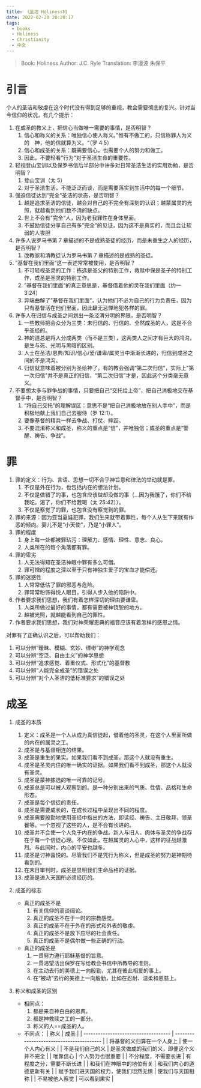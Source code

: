 ```yaml
---
title: 《圣洁 Holiness》1
date: 2022-02-20 20:20:17
tags:
  - books
  - Holiness
  - Christianity
  - 中文
---
```


> Book: Holiness
> Author: J.C. Ryle
> Translation: 李漫波 朱保平

# 引言

个人的圣洁和敬虔在这个时代没有得到足够的重视，教会需要彻底的复兴。针对当今信仰的状况，有几个提示：

1. 在成圣的教义上，把信心当做唯一需要的事情，是否明智？
   1. 信心和称义的关系：唯独信心使人称义。”惟有不做工的，只信称罪人为义的　神，他的信就算为义。“（罗 4:5）
   2. 信心和成圣的关系：既需要信心，也需要个人的努力和做工。
   3. 因此，不要轻看”行为“对于圣洁生命的重要性。
2. 轻视登山宝训以及保罗书信后半部分中许多对日常圣洁生活的实用劝勉，是否明智？
   1. 登山宝训（太 5）
   2. 对于圣洁生活，不能泛泛而谈，而是需要落实到生活中的每一个细节。
3. 强迫信徒达到”完全“圣洁的状态，是否明智？
   1. 越是追求圣洁的信徒，越会对自己的不完全有深刻的认识；越蒙属灵的光照，就越看到他们数不清的缺点。
   2. 世上不会有”完全“人，因为老我罪性在身体里面。
   3. 不鼓励信徒分享自己有多”完全“的见证，因为这不是真实的，而且会让软弱的人丧胆
4. 许多人说罗马书第 7 章描述的不是成熟圣徒的经历，而是未重生之人的经历，是否明智？
   1. 改教家和清教徒认为罗马书第 7 章描述的是成熟的圣徒。
5. ”基督在我们里面“这一表述常常被使用，是否明智？
   1. 不可轻视圣灵的工作：拣选是圣父的特别工作，救赎中保是圣子的特别工作，成圣是圣灵的特别工作。
   2. ”基督在我们里面“的真正意思是，基督借着他的灵在我们里面（约一 3:24）
   3. 异端曲解了”基督在我们里面“，认为他们不必为自己的行为负责任，因为只有基督活在他们里面，因此肆无忌惮地犯各样的罪。
6. 许多人在归信与成圣之间划出一条泾渭分明的界限，是否明智？
   1. 一些教师把会众分为三类：未归信的、归信的、全然成圣的人，这是不合乎圣经的。
   2. 神的道总是将人分成两类（而不是三类），这两类人之间才有巨大的鸿沟，是生与死、光明与黑暗的区别。
   3. 人士在圣洁/恩典/知识/信心/爱/谦卑/属灵当中渐渐长进的，归信到成圣之间的不是鸿沟。
   4. 归信就意味着被分别为圣给神了。有的教会强调“第二次归信”，实际上"第一次归信"并不是真正的归信，“第二次归信”才是，因此这个分类毫无意义。
7. 不要想太多与罪争战的事情，只要把自己“交托给上帝”，把自己消极地交在基督手中，是否明智？
   1. “将自己交托”的理解误区：意思不是“把自己消极地放在别人手中”，而是积极地献上我们自己去服侍（罗 12:1）。
   2. 要像基督的精兵一样去争战、打仗、摔跤。
   3. 不要混淆称义和成圣，称义的重点是“信”，并唯独信；成圣的重点是“警醒、祷告、争战”。

# 罪

1. 罪的定义：行为、言语、思想一切不合乎神旨意和律法的举动就是罪。
   1. 不仅是外在行为，也包括内在的想法计划。
   2. 不仅是做错了的事，也包含应该做却没做的事（...因为我饿了，你们不给我吃。渴了，你们不给我喝（太 25:42））。
   3. 不仅是察觉了的罪，也包含没有察觉到的罪。
2. 罪的来源：因为亚当夏娃犯罪，我们生来就带着罪性，每个人从生下来就有作恶的倾向。婴儿不是“小天使”，乃是“小罪人”。
3. 罪的程度
   1. 身上每一处都被罪玷污：理解力、感情、理性、意志、良心。
   2. 人类所在的每个角落都有罪。
4. 罪的卑劣
   1. 人无法得知在圣洁神眼中罪有多么可憎。
   2. 罪可憎的程度之深以至于只有神独生爱子的宝血才能偿还。
5. 罪的迷惑性
   1. 人常常低估了罪的邪恶与危险。
   2. 罪常常粉饰得悦人眼目，引得人步入他的陷阱中。
6. 作者要求我们思想，我们有着怎样深切的理由要谦卑。
   1. 人类所做过最好的事情，都有需要被神饶恕的地方。
   2. 越被光照，就越能看到自己的罪性。
7. 作者要求我们思想，我们对神荣耀恩典的福音应该有着怎样的感恩之情。

对罪有了正确认识之后，可以帮助我们：

1. 可以分辨“暧昧、模糊、玄妙、缥缈”的神学观念
2. 可以分辨“空泛、自由主义”的神学思想
3. 可以分辨“追求感觉、着重仪式、形式化”的基督教
4. 可以分辨“人能完全成圣”的错误之处
5. 可以分辨“对个人圣洁的低标准要求”的错误之处

# 成圣

1. 成圣的本质
   1. 定义：成圣是一个人从成为真信徒起，借着他的圣灵，在这个人里面所做的内在的属灵之工。
   2. 成圣是与基督相连的结果。
   3. 成圣是重生的果实。如果我们看不到成圣，那这个人就没有重生。
   4. 成圣是圣灵内住的唯一确实的证据。如果我们看不到成圣，那这个人就没有圣灵。
   5. 成圣是蒙神拣选的唯一可靠的记号。
   6. 成圣总是可以被人观察到的。是一种分别出来的气质、性情、品格和生命形态。
   7. 成圣是每个信徒的责任。
   8. 成圣是需要成长的，在成长过程中呈现出不同的程度。
   9. 成圣需要殷勤地使用圣经中指出的方法，即读经、祷告、主日敬拜、领圣餐等。一个忽视了这些的人，是不会有长进的。
   10. 成圣并不会使一个人免于内在的争战。新人与旧人、肉体与圣灵的争战存在于每一个信徒心理。不仅如此，在越属灵的人心中，这样的征战越激烈。与此同时，内心的平安也越多。
   11. 成圣是讨神喜悦的。尽管我们不是凭行为称义，但是成圣的努力是神期待看到的。
   12. 在末日审判时，成圣是显明我们生命品格的证据。
   13. 成圣是进入天国所必须经历的。
2. 成圣的标志
   - 真正的成圣不是
     1. 有关信仰的高谈阔论。
     2. 真正的成圣不在于一时的宗教感觉。
     3. 真正的成圣不在于外在的形式和外表的敬虔。
     4. 真正的成圣不是放下应尽的社会责任。
     5. 真正的成圣不是偶尔做一些正确的行动。
   - 真正的成圣是
     1. 一贯努力遵行耶稣基督的旨意。
     2. 一贯渴望活出保罗在写给教会书信中所教导的准则。
     3. 在主动去行的美德上一向殷勤，尤其在彼此相爱的事上。
     4. 在“被动”去行的美德上一向殷勤，比如在忍耐、温柔和恩慈上。
3. 称义和成圣的区别

   - 相同点：
     1. 都是来自神白白的恩典。
     2. 都是神救赎之工的一部分。
     3. 称义的人==成圣的人。
   - 不同点：
     | 称义 | 成圣 |
     | ------------------------------------ | ---------------------------------------- |
     | 将基督的义归算在一个人身上 | 使一个人内心有义 |
     | 不是我们自己的义 | 是圣灵做成的我们的义，即便这个义并不完全 |
     | 唯靠信心 | 个人努力也很重要 |
     | 不分程度，不需要长进 | 有程度之分，需要不断长进 |
     | 和我们在神眼中的地位有关 | 和我们内心的道德更新有关 |
     | 赋予我们进天国的权力，使我们坦然无惧 | 使我们与天国相称 |
     | 不易被他人察觉 | 可以看到果实 |
